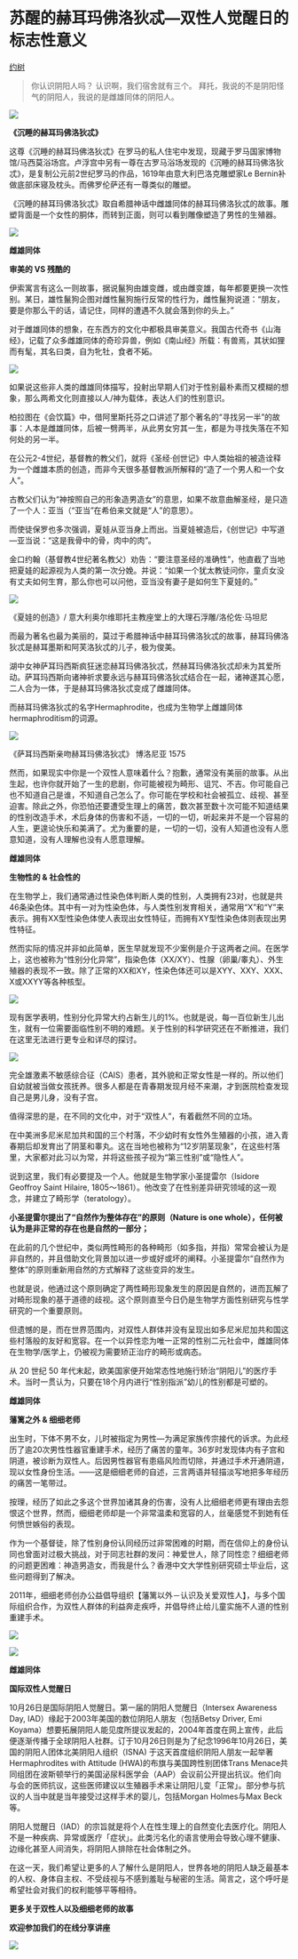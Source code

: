 # 苏醒的赫耳玛佛洛狄忒—双性人觉醒日的标志性意义

[约树](https://mp.weixin.qq.com/s/MXgFhcynXmjRmZgH-NdXzw)

> 你认识阴阳人吗？ 认识啊，我们宿舍就有三个。 拜托，我说的不是阴阳怪气的阴阳人，我说的是雌雄同体的阴阳人。

![](https://mmbiz.qpic.cn/mmbiz_jpg/K3woeOcRAPB9UxKUEXTXUQXA1RtMkmyapRvTGHBuPBOvaYplop1QHCW5sfCnx20D8hRsOC9Ir2sXHUO8icHiccMA/640?wx_fmt=jpeg)

**《沉睡的赫耳玛佛洛狄忒》**

这尊《沉睡的赫耳玛佛洛狄忒》在罗马的私人住宅中发现，现藏于罗马国家博物馆/马西莫浴场宫。卢浮宫中另有一尊在古罗马浴场发现的《沉睡的赫耳玛佛洛狄忒》，是复制公元前2世纪罗马的作品，1619年由意大利巴洛克雕塑家Le Bernin补做底部床寝及枕头。而佛罗伦萨还有一尊类似的雕塑。

《沉睡的赫耳玛佛洛狄忒》取自希腊神话中雌雄同体的赫耳玛佛洛狄忒的故事。雕塑背面是一个女性的胴体，而转到正面，则可以看到雕像塑造了男性的生殖器。

![](https://mmbiz.qpic.cn/mmbiz_jpg/K3woeOcRAPB9UxKUEXTXUQXA1RtMkmyaaJNNR4W1UDc3XHLjCBUyvZpUNX42MoibLEVibXRKWUrvvg8HXd6ibFjVw/640?wx_fmt=jpeg)

**雌雄同体**

**审美的 VS 残酷的**

伊索寓言有这么一则故事，据说鬣狗由雄变雌，或由雌变雄，每年都要更换一次性别。某日，雄性鬣狗企图对雌性鬣狗施行反常的性行为，雌性鬣狗说道：“朋友，要是你那么干的话，请记住，同样的遭遇不久就会落到你的头上。”

对于雌雄同体的想象，在东西方的文化中都极具审美意义。我国古代奇书《山海经》，记载了众多雌雄同体的奇珍异兽，例如《南山经》所载：有兽焉，其状如狸而有髦，其名曰类，自为牝牡，食者不妬。

![](https://mmbiz.qpic.cn/mmbiz_jpg/K3woeOcRAPB9UxKUEXTXUQXA1RtMkmyaicibNIsZDdltBupCQa0RYGmsqwibia9viboIBowj0tU4xN7fCPhAqpsNCVg/640?wx_fmt=jpeg)

如果说这些非人类的雌雄同体描写，投射出早期人们对于性别最朴素而又模糊的想象，那么两希文化则直接以人/神为载体，表达人们的性别意识。

柏拉图在《会饮篇》中，借阿里斯托芬之口讲述了那个著名的“寻找另一半”的故事：人本是雌雄同体，后被一劈两半，从此男女穷其一生，都是为寻找失落在不知何处的另一半。

在公元2-4世纪，基督教的教父们，就将《圣经·创世记》中人类始祖的被造诠释为一个雌雄本质的创造，而非今天很多基督教派所解释的“造了一个男人和一个女人”。

古教父们认为“神按照自己的形象造男造女”的意思，如果不故意曲解圣经，是只造了一个人：亚当（“亚当”在希伯来文就是“人”的意思）。

而使徒保罗也多次强调，夏娃从亚当身上而出。当夏娃被造后，《创世记》中写道—亚当说：“这是我骨中的骨，肉中的肉”。

金口约翰（基督教4世纪著名教父）劝告：“要注意圣经的准确性”，他直截了当地把夏娃的起源视为人类的第一次分娩。并说：“如果一个犹太教徒问你，童贞女没有丈夫如何生育，那么你也可以问他，亚当没有妻子是如何生下夏娃的。”

![](https://mmbiz.qpic.cn/mmbiz_jpg/K3woeOcRAPB9UxKUEXTXUQXA1RtMkmyaEynlicBfib2S6Ad3qQTxHMKvBCbMhicu4kiclte57MLsNsQMdllYlrkRzQ/640?wx_fmt=jpeg)

《夏娃的创造》/ 意大利奥尔维耶托主教座堂上的大理石浮雕/洛伦佐·马坦尼

而最为著名也最为美丽的，莫过于希腊神话中赫耳玛佛洛狄忒的故事，赫耳玛佛洛狄忒是赫耳墨斯和阿芙洛狄忒的儿子，极为俊美。

湖中女神萨耳玛西斯疯狂迷恋赫耳玛佛洛狄忒，然赫耳玛佛洛狄忒却未为其爱所动。萨耳玛西斯向诸神祈求要永远与赫耳玛佛洛狄忒结合在一起，诸神遂其心愿，二人合为一体，于是赫耳玛佛洛狄忒变成了雌雄同体。

而赫耳玛佛洛狄忒的名字Hermaphrodite，也成为生物学上雌雄同体hermaphroditism的词源。

![](https://mmbiz.qpic.cn/mmbiz_jpg/K3woeOcRAPB9UxKUEXTXUQXA1RtMkmya4OGCZYCiaMxpf0acgtEXzoN6HZN2d7LQUrVEG2crPnuAxloCuAOzdeg/640?wx_fmt=jpeg)

《萨耳玛西斯亲吻赫耳玛佛洛狄忒》 博洛尼亚 1575

然而，如果现实中你是一个双性人意味着什么？抱歉，通常没有美丽的故事。从出生起，也许你就开始了一生的悲剧，你可能被视为畸形、诅咒、不吉。你可能自己也不知道自己是谁，不知道自己怎么了。你可能在学校和社会被孤立、歧视、甚至迫害。除此之外，你恐怕还要遭受生理上的痛苦，数次甚至数十次可能不知道结果的性别改造手术，术后身体的伤害和不适，一切的一切，听起来并不是一个容易的人生，更遑论快乐和美满了。尤为重要的是，一切的一切，没有人知道也没有人愿意知道，没有人理解也没有人愿意理解。

**雌雄同体**

**生物性的 & 社会性的**

在生物学上，我们通常通过性染色体判断人类的性别，人类拥有23对，也就是共46条染色体。其中有一对为性染色体，与人类性别发育相关，通常用“X”和“Y”来表示。拥有XX型性染色体使人表现出女性特征，而拥有XY型性染色体则表现出男性特征。

然而实际的情况并非如此简单，医生早就发现不少案例是介于这两者之间。在医学上，这也被称为“性别分化异常”，指染色体（XX/XY）、性腺（卵巢/睾丸）、外生殖器的表现不一致。除了正常的XX和XY，性染色体还可以是XYY、XXY、XXX、X或XXYY等各种核型。

![](https://mmbiz.qpic.cn/mmbiz_jpg/K3woeOcRAPB9UxKUEXTXUQXA1RtMkmyar6s39lM2lePbp0JaHzh5jWT3NPtpaYrZYsibuJkOiaw1PibTIUwJK5wzw/640?wx_fmt=jpeg)

现有医学表明，性别分化异常大约占新生儿的1%。也就是说，每一百位新生儿出生，就有一位需要面临性别不明的难题。关于性别的科学研究还在不断推进，我们在这里无法进行更专业和详尽的探讨。

![](https://mmbiz.qpic.cn/mmbiz_jpg/K3woeOcRAPB9UxKUEXTXUQXA1RtMkmyafiarspK2uMd2QDWdiaPTCDAIg1ialpL0RW2JZxupiay843ZFyqGYAn7yNw/640?wx_fmt=jpeg)

完全雄激素不敏感综合征（CAIS）患者，其外貌和正常女性是一样的。所以他们自幼就被当做女孩抚养。很多人都是在青春期发现月经不来潮，才到医院检查发现自己是男儿身，没有子宫。

值得深思的是，在不同的文化中，对于“双性人”，有着截然不同的立场。

在中美洲多尼米尼加共和国的三个村落，不少幼时有女性外生殖器的小孩，进入青春期后却发育出了阴茎和睾丸。这在当地也被称为“12岁阴茎现象”，在这些村落里，大家都对此习以为常，并将这些孩子视为“第三性别”或“隐性人”。

说到这里，我们有必要提及一个人。他就是生物学家小圣提雷尔（Isidore Geoffroy Saint Hilaire, 1805～1861）。他改变了在性别差异研究领域的这一观念，并建立了畸形学（teratology）。

**小圣提雷尔提出了“自然作为整体存在”的原则（Nature is one whole），任何被认为是非正常的存在也是自然的一部分；**

在此前的几个世纪中，类似两性畸形的各种畸形（如多指，并指）常常会被认为是非自然的，并且借助文化背景加以进一步或好或坏的阐释。小圣提雷尔“自然作为整体”的原则重新用自然的方式解释了这些变异的发生。

也就是说，他通过这个原则确定了两性畸形现象发生的原因是自然的，进而瓦解了对畸形现象的基于道德的歧视。这个原则直至今日仍是生物学方面性别研究与性学研究的一个重要原则。

但遗憾的是，而在世界范围内，对双性人群体并没有呈现出如多尼米尼加共和国这些村落般的友好和宽容。在一个以异性恋为唯一正常的性别二元社会中，雌雄同体在生物学/医学上，仍被视为需要矫正治疗的畸形或病态。

从 20 世纪 50 年代末起，欧美国家便开始常态性地施行矫治“阴阳儿”的医疗手术。当时一贯认为，只要在18个月内进行“性别指派”幼儿的性别都是可塑的。

**雌雄同体**

**藩篱之外 & 细细老师**

出生时，下体不男不女，儿时被指定为男性—为满足家族传宗接代的诉求。为此经历了逾20次男性性器官重建手术，经历了痛苦的童年。36岁时发现体内有子宫和阴道，被诊断为双性人。后因男性器官有患癌风险而切除，并通过手术开通阴道，现以女性身份生活。——这是细细老师的自述，三言两语并轻描淡写地把多年经历的痛苦一笔带过。

按理，经历了如此之多这个世界加诸其身的伤害，没有人比细细老师更有理由去怨恨这个世界，然而，细细老师却是一个非常温柔和宽容的人，丝毫感觉不到她有任何愤世嫉俗的表现。

作为一个基督徒，除了性别身份认同经历过非常困难的时期，而在信仰上的身份认同也曾面对过极大挑战，对于同志社群的发问：神爱世人，除了同性恋？细细老师的问题更困难：神造男造女，而我是什么？香港中文大学性别研究硕士毕业后，这些问题得到了解决。

2011年，细细老师创办公益倡导组织【藩篱以外－认识及关爱双性人】，与多个国际组织合作，为双性人群体的利益奔走疾呼，并倡导终止给儿童实施不人道的性别重建手术。

![](https://mmbiz.qpic.cn/mmbiz_jpg/K3woeOcRAPB9UxKUEXTXUQXA1RtMkmyacd5uwG7xbf9orMHqdamgEEM9S4hBzJONI1ShI1df4ZC3yIgXlkwib1Q/640?wx_fmt=jpeg)

![](https://mmbiz.qpic.cn/mmbiz_jpg/K3woeOcRAPB9UxKUEXTXUQXA1RtMkmyapEnrN02suS1lUic8eQDUUnO7VQoCh1Kjr4bbVb0hbr8pjT8qCZ8PZcA/640?wx_fmt=jpeg)

**雌雄同体**

**国际双性人觉醒日**

10月26日是国际阴阳人觉醒日。第一届的阴阳人觉醒日（Intersex Awareness Day, IAD）缘起于2003年美国的数位阴阳人朋友（包括Betsy Driver, Emi Koyama）想要拓展阴阳人能见度所提议发起的，2004年首度在网上宣传，此后便逐渐传播于全球阴阳人社群。订于10月26日则是为了纪念1996年10月26日，美国的阴阳人团体北美阴阳人组织（ISNA) 于这天首度组织阴阳人朋友一起举著Hermaphrodites with Attitude (HWA)的布旗与美国跨性别团体Trans Menace共同组团在波斯顿举行的美国泌尿科医学会（AAP）会议前公开提出抗议。他们向与会的医师抗议，这些医师建议以生殖器手术来让阴阳儿变「正常」。部分参与抗议的人当中就是当年接受过这样手术的婴儿，包括Morgan Holmes与Max Beck等。

阴阳人觉醒日（IAD）的宗旨就是将个人在性生理上的自然变化去医疗化。阴阳人不是一种疾病、异常或医疗「症状」。此类污名化的语言使用会导致心理不健康、边缘化甚至人间消失，将阴阳人排除在社会体制之外。

在这一天，我们希望让更多的人了解什么是阴阳人，世界各地的阴阳人缺乏最基本的人权、身体自主权、不受歧视与不感到羞耻与秘密的生活。简言之，这个呼吁是希望社会对我们的权利能够平等相待。

**更多关于双性人以及细细老师的故事**

**欢迎参加我们的在线分享讲座**

![](https://mmbiz.qpic.cn/mmbiz_png/K3woeOcRAPB9UxKUEXTXUQXA1RtMkmyaAllITibucyZghPqk8526lgd1rbJwbldkwzlL7HnicYaLiaC0icyy7Vc89A/640?wx_fmt=png)